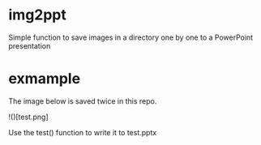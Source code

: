# img2ppt

Simple function to save images in a directory one by one to a PowerPoint presentation

# exmample

The image below is saved twice in this repo.

!()[test.png]

Use the test() function to write it to test.pptx

